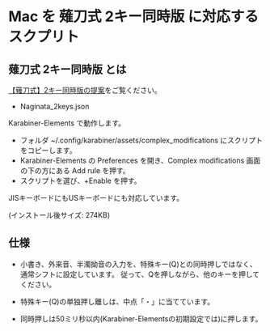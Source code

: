 # Mac を 薙刀式 2キー同時版 に対応するスクプリト

## 薙刀式 2キー同時版 とは

[【薙刀式】2キー同時版の提案](http://oookaworks.seesaa.net/article/479308905.html#gsc.tab=0)をご覧ください。

* Naginata_2keys.json

Karabiner-Elements で動作します。
* フォルダ ~/.config/karabiner/assets/complex_modifications にスクリプトをコピーします。
* Karabiner-Elements の Preferences を開き、Complex modifications 画面の下の方にある Add rule を押す。
* スクリプトを選び、+Enable を押す。

JISキーボードにもUSキーボードにも対応しています。

(インストール後サイズ: 274KB)

## 仕様

* 小書き、外来音、半濁拗音の入力を、特殊キー(Q)との同時押しではなく、通常シフトに設定しています。
従って、Qを押しながら、他のキーを押してください。

* 特殊キー(Q)の単独押し離しは、中点「・」に当てています。
* 同時押しは50ミリ秒以内(Karabiner-Elementsの初期設定では)に押します。
